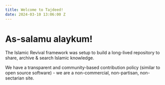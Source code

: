 ```yaml
---
title: Welcome to Tajdeed!
date: 2024-03-10 13:06:00 Z
---
```


# As-salamu alaykum!

The Islamic Revival framework was setup to build a long-lived repository to share, archive & search Islamic knowledge.

We have a transparent and community-based contribution policy (similar to open source software) - we are a non-commercial, non-partisan, non-sectarian site.